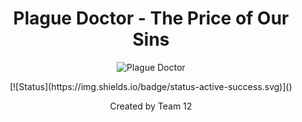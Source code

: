 <h1 align="center"> Plague Doctor - The Price of Our Sins </h1>

<p align="center">
 <img src="https://i.imgur.com/Zb7EIIm.png" alt="Plague Doctor"></a>
</p>

<div align="center">
  [![Status](https://img.shields.io/badge/status-active-success.svg)]()
</div>

<p align = "center">Created by Team 12</p>
